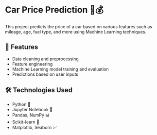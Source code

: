 # Car Price Prediction 🚗💰

This project predicts the price of a car based on various features such as mileage, age, fuel type, and more using Machine Learning techniques.

## 📌 Features
- Data cleaning and preprocessing
- Feature engineering
- Machine Learning model training and evaluation
- Predictions based on user inputs

## 🛠️ Technologies Used
- Python 🐍
- Jupyter Notebook 📓
- Pandas, NumPy 📊
- Scikit-learn 🤖
- Matplotlib, Seaborn 📈

